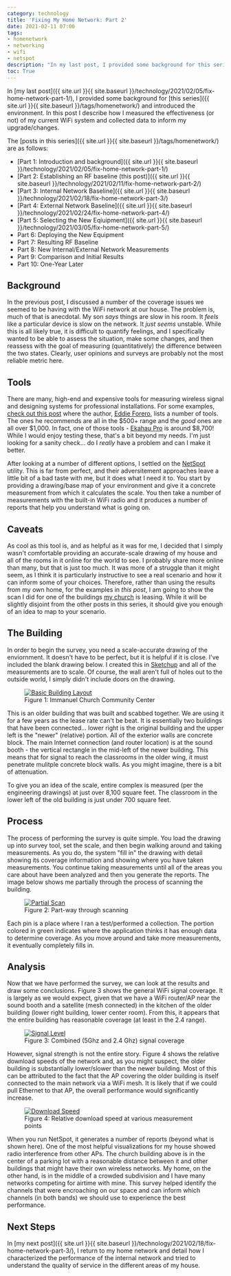```yaml
---
category: technology
title: 'Fixing My Home Network: Part 2'
date: 2021-02-11 07:00
tags:
- homenetwork
- networking
- wifi
- netspot
description: "In my last post, I provided some background for this series and introduced the environment. In this post I describe how I measured the effectiveness (or not) of my current WiFi system and collected data to inform my upgrade/changes."
toc: True
---
```


In [my last post]({{ site.url }}{{ site.baseurl }}/technology/2021/02/05/fix-home-network-part-1/), I provided some background for [this series]({{ site.url }}{{ site.baseurl }}/tags/homenetwork/) and introduced the environment. In this post I describe how I measured the effectiveness (or not) of my current WiFi system and collected data to inform my upgrade/changes.

The [posts in this series]({{ site.url }}{{ site.baseurl }}/tags/homenetwork/) are as follows:

* [Part 1: Introduction and background]({{ site.url }}{{ site.baseurl }}/technology/2021/02/05/fix-home-network-part-1/)
* [Part 2: Establishing an RF baseline (this post)]({{ site.url }}{{ site.baseurl }}/technology/2021/02/11/fix-home-network-part-2/)
* [Part 3: Internal Network Baseline]({{ site.url }}{{ site.baseurl }}/technology/2021/02/18/fix-home-network-part-3/)
* [Part 4: External Network Baseline]({{ site.url }}{{ site.baseurl }}/technology/2021/02/24/fix-home-network-part-4/)
* [Part 5: Selecting the New Eqiuipment]({{ site.url }}{{ site.baseurl }}/technology/2021/03/05/fix-home-network-part-5/)
* Part 6: Deploying the New Equipment
* Part 7: Resulting RF Baseline
* Part 8: New Internal/External Network Measurements
* Part 9: Comparison and Initial Results
* Part 10: One-Year Later

## Background

In the previous post, I discussed a number of the coverage issues we seemed to be having with the WiFi network at our house. The problem is, much of that is anecdotal. My son _says_ things are slow in his room. It _feels_ like a particular device is slow on the network. It _just seems_ unstable. While this is all likely true, it is difficult to quantify feelings, and I specifically wanted to be able to assess the situation, make some changes, and then reassess with the goal of measuring (quantitatively) the difference between the two states. Clearly, user opinions and surveys are probably not the most reliable metric here.

## Tools

There are many, high-end and expensive tools for measuring wireless signal and designing systems for professional installations. For some examples, [check out this post](https://badfi.com/toolroll) where the author, [Eddie Forero](https://twitter.com/BadFiShow), lists a number of tools. The ones he recommends are all in the $500+ range and the _good_ ones are all over $1,000. In fact, one of those tools - [Ekahau Pro](https://www.ekahau.com/products/ekahau-connect/pro/) is around $8,700! While I would enjoy testing these, that's a bit beyond my needs. I'm just looking for a sanity check... do I _really_ have a problem and can I make it better. 

After looking at a number of different options, I settled on the [NetSpot](https://www.netspotapp.com/) utility. This is far from perfect, and their adversitement approaches leave a little bit of a bad taste with me, but it does what I need it to. You start by providing a drawing/base map of your environment and give it a concrete measurement from which it calculates the scale. You then take a number of measurements with the built-in WiFi radio and it produces a number of reports that help you understand what is going on.

## Caveats

As cool as this tool is, and as helpful as it was for me, I decided that I simply wasn't comfortable providing an accurate-scale drawing of my house and all of the rooms in it online for the world to see. I probably share more online than many, but that is just too much. It was more of a struggle than it might seem, as I think it is particularly instructive to see a real scenario and how it can inform some of your choices. Therefore, rather than using the results from my own home, for the examples in *this post*, I am going to show the scan I did for one of the buildings [my church](https://iknox.org) is leasing. While it will be slightly disjoint from the other posts in this series, it should give you enough of an idea to map to your scenario.

## The Building

In order to begin the survey, you need a scale-accurate drawing of the enviornment. It doesn't have to be perfect, but it is helpful if it is close. I've included the blank drawing below. I created this in [Sketchup](https://app.sketchup.com/app) and all of the measurements are to scale. Of course, the wall aren't full of holes out to the outside world, I simply didn't include doors on the drawing.

<figure class="align-center">
  <a href="{{ site.url }}{{ site.baseurl }}/images/ICCC_too.png"><img src="{{ site.url }}{{ site.baseurl }}/images/ICCC_too.png" alt="Basic Building Layout"></a>
  <figcaption>Figure 1: Immanuel Church Community Center</figcaption>
</figure> 

This is an older building that was built and scabbed together. We are using it for a few years as the lease rate can't be beat. It is essentially two buildings that have been connected... lower right is the original building and the upper left is the "newer" (relative) portion. All of the exterior walls are concrete block. The main Internet connection (and router location) is at the sound booth - the vertical rectangle in the mid-left of the newer building. This means that for signal to reach the classrooms in the older wing, it must penetrate mulitple concrete block walls. As you might imagine, there is a bit of attenuation.

To give you an idea of the scale, entire complex is measured (per the engineering drawings) at just over 8,100 square feet. The classroom in the lower left of the old building is just under 700 square feet. 

## Process

The process of performing the survey is quite simple. You load the drawing up into survey tool, set the scale, and then begin walking around and taking measurements. As you do, the system "fill in" the drawing with detail showing its coverage information and showing where you have taken measurements. You continue taking measurements until all of the areas you care about have been analyzed and then you generate the reports. The image below shows me partially through the process of scanning the building.

<figure class="align-center">
  <a href="{{ site.url }}{{ site.baseurl }}/images/midscan.jpg"><img src="{{ site.url }}{{ site.baseurl }}/images/midscan.jpg" alt="Partial Scan"></a>
  <figcaption>Figure 2: Part-way through scanning</figcaption>
</figure> 

Each pin is a place where I ran a test/performed a collection. The portion colored in green indicates where the application thinks it has enough data to determine coverage. As you move around and take more measurements, it eventually completely fills in.

## Analysis

Now that we have performed the survey, we can look at the results and draw some conclusions. Figure 3 shows the general WiFi signal coverage. It is largely as we would expect, given that we have a WiFi router/AP near the sound booth and a satellite (mesh connected) in the kitchen of the older building (lower right building, lower center room). From this, it appears that the entire building has reasonable coverage (at least in the 2.4 range).

<figure class="align-center">
  <a href="{{ site.url }}{{ site.baseurl }}/images/signallevel.png"><img src="{{ site.url }}{{ site.baseurl }}/images/signallevel.png" alt="Signal Level"></a>
  <figcaption>Figure 3: Combined (5Ghz and 2.4 Ghz) signal coverage</figcaption>
</figure> 

However, signal strength is not the entire story. Figure 4 shows the relative download speeds of the network and, as you might suspect, the older building is substantially lower/slower than the newer building. Most of this can be attributed to the fact that the AP covering the older building is itself connected to the main network via a WiFi mesh. It is likely that if we could pull Ethernet to that AP, the overall performance would significantly increase.

<figure class="align-center">
  <a href="{{ site.url }}{{ site.baseurl }}/images/downloadspeed.png"><img src="{{ site.url }}{{ site.baseurl }}/images/downloadspeed.png" alt="Download Speed"></a>
  <figcaption>Figure 4: Relative download speed at various measurement points</figcaption>
</figure> 

When you run NetSpot, it generates a number of reports (beyond what is shown here). One of the most helpful visualizations for my house showed radio interference from other APs. The church building above is in the center of a parking lot with a reasonable distance between it and other buildings that might have their own wireless networks. My home, on the other hand, is in the middle of a crowded subdivision and I have many networks competing for airtime with mine. This survey helped identify the channels that were encroaching on our space and can inform which channels (in both bands) we should use to experience the best performance.

## Next Steps

In [my next post]({{ site.url }}{{ site.baseurl }}/technology/2021/02/18/fix-home-network-part-3/), I return to my home network and detail how I characterized the performance of the internal network and tried to understand the quality of service in the different areas of my house.

